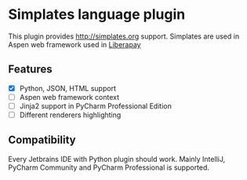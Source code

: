 # Simplates language plugin
This plugin provides http://simplates.org support.
Simplates are used in Aspen web framework used in [Liberapay](https://liberapay.com)

## Features
- [x] Python, JSON, HTML support
- [ ] Aspen web framework context
- [ ] Jinja2 support in PyCharm Professional Edition
- [ ] Different renderers highlighting

## Compatibility
Every Jetbrains IDE with Python plugin should work.
Mainly IntelliJ, PyCharm Community and PyCharm Professional is supported.